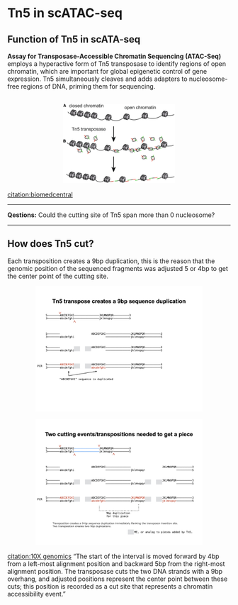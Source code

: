 # Tn5 in scATAC-seq
## Function of Tn5 in scATA-seq
**Assay for Transposase-Accessible Chromatin Sequencing (ATAC-Seq)** employs a hyperactive form of Tn5 transposase to identify regions of open chromatin, which are important for global epigenetic control of gene expression. Tn5 simultaneously cleaves and adds adapters to nucleosome-free regions of DNA, priming them for sequencing.
<br />
<br />

<p align="center">
  <img width="50%" height="50%" src="Tn5.vs.chromatin.png">
</p>

[citation:biomedcentral](https://hereditasjournal.biomedcentral.com/articles/10.1186/s41065-019-0105-9)

***
**Qestions:**
Could the cutting site of Tn5 span more than 0 nucleosome?
***
 
## How does Tn5 cut?
Each transposition creates a 9bp duplication, this is the reason that the genomic position of the sequenced fragments was adjusted 5 or 4bp to get the center point of the cutting site.

<p align="center">
  <img width="75%" height="50%" src="Tn5.cut1.jpeg">
</p>
<p align="center">
  <img width="75%" height="50%" src="Tn5.cut2.jpeg">
</p>


[citation:10X genomics](https://support.10xgenomics.com/single-cell-atac/software/pipelines/latest/output/fragments)
“The start of the interval is moved forward by 4bp from a left-most alignment position and backward 5bp from the right-most alignment position. The transposase cuts the two DNA strands with a 9bp overhang, and adjusted positions represent the center point between these cuts; this position is recorded as a cut site that represents a chromatin accessibility event.”
